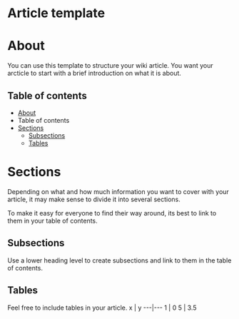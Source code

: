 # Article template

# About 
You can use this template to structure your wiki article. You want your arcticle to start with a brief introduction on what it is about. 

## Table of contents
- [About](#about)
- Table of contents
- [Sections](#sections)
    - [Subsections](#subsections)
    - [Tables](#tables)


# Sections 
Depending on what and how much information you want to cover with your article, it may make sense to divide it into several sections. 

To make it easy for everyone to find their way around, its best to link to them in your table of contents. 


## Subsections
Use a lower heading level to create subsections and link to them in the table of contents.  

## Tables
Feel free to include tables in your article.
x  | y 
---|---
1 | 0 
5 | 3.5

